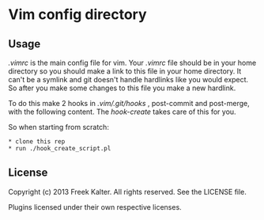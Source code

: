 Vim config directory
====================

## Usage

*.vimrc* is the main config file for vim. Your *.vimrc* file should be in your home directory so you should make a link to this file in your home directory. It can't be a symlink and git doesn't handle hardlinks like you would expect. So after you make some changes to this file you make a new hardlink. 

To do this make 2 hooks in *.vim/.git/hooks* , post-commit and post-merge, with the following content.
The *hook-create* takes care of this for you. 

So when starting from scratch:

    * clone this rep
    * run ./hook_create_script.pl

## License

Copyright (c) 2013 Freek Kalter. All rights reserved. See the LICENSE file. 

Plugins licensed under their own respective licenses.
